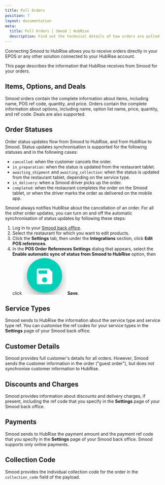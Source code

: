 ```yaml
---
title: Pull Orders
position: 7
layout: documentation
meta:
  title: Pull Orders | Smood | HubRise
  description: Find out the technical details of how orders are pulled from Smood into HubRise, which fields are passed and which are not.
---
```


Connecting Smood to HubRise allows you to receive orders directly in your EPOS or any other solution connected to your HubRise account.

This page describes the information that HubRise receives from Smood for your orders.

## Items, Options, and Deals

Smood orders contain the complete information about items, including name, POS ref code, quantity, and price.
Orders contain the complete information about options, including name, option list name, price, quantity, and ref code.
Deals are also supported.

## Order Statuses

Order status updates flow from Smood to HubRise, and from HubRise to Smood.
Status updates synchronisation is supported for the following statuses and in the following cases:

- `cancelled`: when the customer cancels the order.
- `in_preparation`: when the status is updated from the restaurant tablet.
- `awaiting_shipment` and `awaiting_collection`: when the status is updated from the restaurant tablet, depending on the service type.
- `in_delivery`: when a Smood driver picks up the order.
- `completed`: when the restaurant completes the order on the Smood tablet, or when the driver marks the order as delivered on the mobile app.

Smood always notifies HubRise about the cancellation of an order. 
For all the other order updates, you can turn on and off the automatic synchronisation of status updates by following these steps:

1. Log in to your [Smood back office](https://manager.smood.ch/).
2. Select the restaurant for which you want to edit products.
3. Click the **Settings** tab, then under the **Integrations** section, click **Edit POS references**.
4. In the **POS Order References Settings** dialog that appears, select the **Enable automatic sync of status from Smood to HubRise** option, then click <InlineImage width="24" height="24">![Save icon](../images/save-icon.png)</InlineImage>&nbsp;**Save**.

## Service Types

Smood sends to HubRise the information about the service type and service type ref.
You can customise the ref codes for your service types in the **Settings** page of your Smood back office. 

## Customer Details

Smood provides full customer's details for all orders. However, Smood sends the customer information in the order ("guest order"), but does not synchronise customer information to HubRise.

## Discounts and Charges

Smood provides information about discounts and delivery charges, if present, including the ref code that you specify in the **Settings** page of your Smood back office.

## Payments

Smood sends to HubRise the payment amount and the payment ref code that you specify in the **Settings** page of your Smood back office.
Smood supports only online payments.

## Collection Code

Smood provides the individual collection code for the order in the `collection_code` field of the payload.
